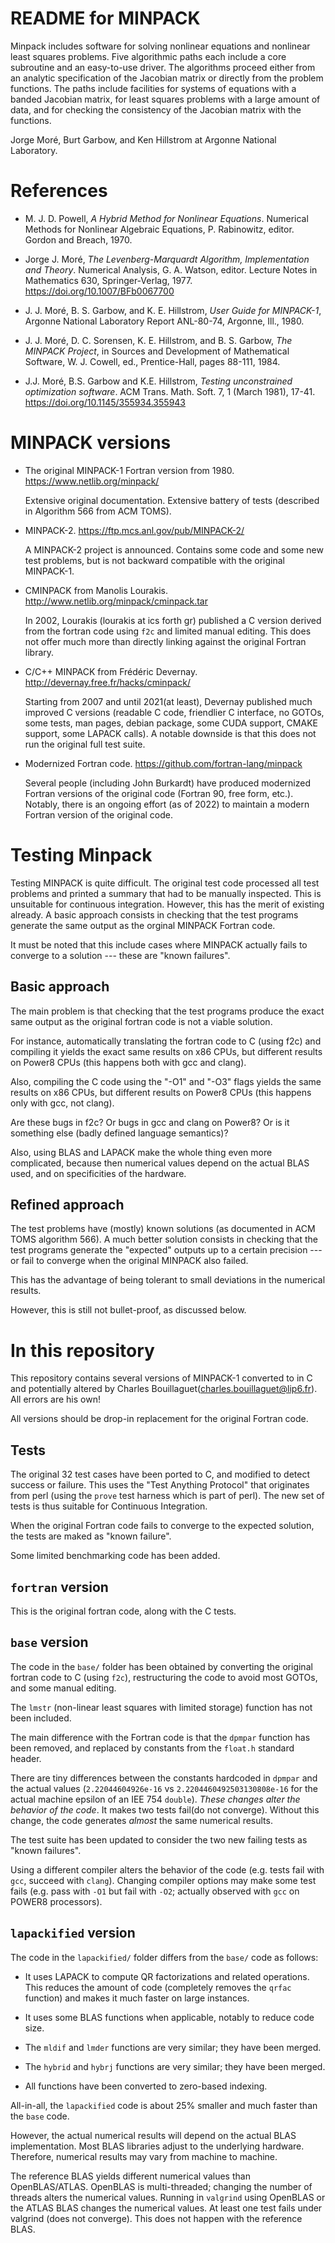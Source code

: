 README for MINPACK
==================

Minpack includes software for solving nonlinear equations and
nonlinear least squares problems.  Five algorithmic paths each include
a core subroutine and an easy-to-use driver.  The algorithms proceed
either from an analytic specification of the Jacobian matrix or
directly from the problem functions.  The paths include facilities for
systems of equations with a banded Jacobian matrix, for least squares
problems with a large amount of data, and for checking the consistency
of the Jacobian matrix with the functions.

Jorge Moré, Burt Garbow, and Ken Hillstrom at Argonne National Laboratory.


References
==========

* M. J. D. Powell, *A Hybrid Method for Nonlinear Equations*.
  Numerical Methods for Nonlinear Algebraic Equations, P. Rabinowitz, editor. Gordon and Breach, 1970.

* Jorge J. Moré, *The Levenberg-Marquardt Algorithm, Implementation and Theory*. 
  Numerical Analysis, G. A. Watson, editor. Lecture Notes in Mathematics 630, Springer-Verlag, 1977.
  https://doi.org/10.1007/BFb0067700

* J. J. Moré, B. S. Garbow, and K. E. Hillstrom, *User Guide for MINPACK-1*, 
  Argonne National Laboratory Report ANL-80-74, Argonne, Ill., 1980.

* J. J. Moré, D. C. Sorensen, K. E. Hillstrom, and B. S. Garbow, *The MINPACK Project*, 
  in Sources and Development of Mathematical Software, W. J. Cowell, ed., Prentice-Hall, pages 88-111, 1984.

* J.J. Moré, B.S. Garbow and K.E. Hillstrom, *Testing unconstrained optimization software*. 
  ACM Trans. Math. Soft. 7, 1 (March 1981), 17-41. https://doi.org/10.1145/355934.355943


MINPACK versions
================

* The original MINPACK-1 Fortran version from 1980. https://www.netlib.org/minpack/
  
  Extensive original documentation. Extensive battery of tests (described in
  Algorithm 566 from ACM TOMS).


* MINPACK-2. https://ftp.mcs.anl.gov/pub/MINPACK-2/

  A MINPACK-2 project is announced. Contains some code and some new test problems,
  but is not backward compatible with the original MINPACK-1.


* CMINPACK from Manolis Lourakis.  http://www.netlib.org/minpack/cminpack.tar
  
  In 2002, Lourakis (lourakis at ics forth gr) published a C version derived
  from the fortran code using `f2c` and limited manual editing. This does not
  offer much more than directly linking against the original Fortran library.


* C/C++ MINPACK from Frédéric Devernay. http://devernay.free.fr/hacks/cminpack/
  
  Starting from 2007 and until 2021(at least), Devernay published much
  improved C versions (readable C code, friendlier C interface, no GOTOs,
  some tests, man pages, debian package, some CUDA support, CMAKE support,
  some LAPACK calls). A notable downside is that this does not run the
  original full test suite.
	
* Modernized Fortran code. https://github.com/fortran-lang/minpack

  Several people (including John Burkardt) have produced modernized Fortran
  versions of the original code (Fortran 90, free form, etc.).  Notably,
  there is an ongoing effort (as of 2022) to maintain a modern Fortran
  version of the original code.

Testing Minpack
===============

Testing MINPACK is quite difficult.  The original test code processed all test
problems and printed a summary that had to be manually inspected.  This is
unsuitable for continuous integration.  However, this has the merit of
existing already.  A basic approach consists in checking that the test
programs generate the same output as the orginal MINPACK Fortran code. 

It must be noted that this include cases where MINPACK actually fails to
converge to a solution --- these are "known failures".


Basic approach
--------------
The main problem is that checking that the test programs produce the exact
same output as the original fortran code is not a viable solution.

For instance, automatically translating the fortran code to C (using f2c) and
compiling it yields the exact same results on x86 CPUs, but different results
on Power8 CPUs (this happens both with gcc and clang).

Also, compiling the C code using the "-O1" and "-O3" flags yields the same
results on x86 CPUs, but different results on Power8 CPUs (this happens only
with gcc, not clang).

Are these bugs in f2c? Or bugs in gcc and clang on Power8? Or is it something
else (badly defined language semantics)?

Also, using BLAS and LAPACK make the whole thing even more complicated,
because then numerical values depend on the actual BLAS used, and on
specificities of the hardware.


Refined approach
----------------

The test problems have (mostly) known solutions (as documented in ACM TOMS
algorithm 566). A much better solution consists in checking that the test
programs generate the "expected" outputs up to a certain precision --- or
fail to converge when the original MINPACK also failed.

This has the advantage of being tolerant to small deviations in the numerical
results.

However, this is still not bullet-proof, as discussed below.


In this repository
==================

This repository contains several versions of MINPACK-1 converted to in C and
potentially altered by Charles Bouillaguet(charles.bouillaguet@lip6.fr).  All
errors are his own!

All versions should be drop-in replacement for the original Fortran code.

Tests
-----

The original 32 test cases have been ported to C, and modified to detect
success or failure. This uses the "Test Anything Protocol" that originates
from perl (using the `prove` test harness which is part of perl).  The new
set of tests is thus suitable for Continuous Integration.

When the original Fortran code fails to converge to the expected solution, the
tests are maked as "known failure".

Some limited benchmarking code has been added.


`fortran` version
-----------------

This is the original fortran code, along with the C tests.


`base` version
--------------

The code in the `base/` folder has been obtained by converting the original
fortran code to C (using `f2c`), restructuring the code to avoid most GOTOs,
and some manual editing.

The `lmstr` (non-linear least squares with limited storage) function has not
been included.

The main difference with the Fortran code is that the `dpmpar` function has
been removed, and replaced by constants from the `float.h` standard header.

There are tiny differences between the constants hardcoded in `dpmpar` and the
actual values (`2.22044604926e-16` vs `2.2204460492503130808e-16` for the
actual machine epsilon of an IEE 754 `double`).  *These changes alter the
behavior of the code*. It makes two tests fail(do not converge). Without this
change, the code generates *almost* the same numerical results.

The test suite has been updated to consider the two new failing tests
as "known failures".

Using a different compiler alters the behavior of the code (e.g. tests fail
with `gcc`, succeed with `clang`). Changing compiler options may make some
test fails (e.g. pass with `-O1` but fail with `-O2`; actually observed with
`gcc` on POWER8 processors).


`lapackified` version
---------------------

The code in the `lapackified/` folder differs from the `base/` code as follows:

- It uses LAPACK to compute QR factorizations and related operations. This
  reduces the amount of code (completely removes the `qrfac` function) and
  makes it much faster on large instances.

- It uses some BLAS functions when applicable, notably to reduce code size.

- The `mldif` and `lmder` functions are very similar; they have been merged.

- The `hybrid` and `hybrj` functions are very similar; they have been merged.

- All functions have been converted to zero-based indexing.

All-in-all, the `lapackified` code is about 25% smaller and much faster than
the `base` code.

However, the actual numerical results will depend on the actual BLAS
implementation.  Most BLAS libraries adjust to the underlying hardware.
Therefore, numerical results may vary from machine to machine.

The reference BLAS yields different numerical values than OpenBLAS/ATLAS. OpenBLAS
is multi-threaded; changing the number of threads alters the numerical
values. Running in `valgrind` using OpenBLAS or the ATLAS BLAS changes the
numerical values. At least one test fails under valgrind (does not converge). 
This does not happen with the reference BLAS. 
